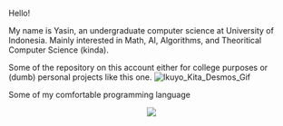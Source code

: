 Hello!

My name is Yasin, an undergraduate computer science at University of Indonesia. Mainly interested in Math, AI, Algorithms, and Theoritical Computer Science (kinda).

Some of the repository on this account either for college purposes or (dumb) personal projects like this one.
![Ikuyo_Kita_Desmos_Gif](public/gif/ikuyo_kita_with_desmos.gif)

Some of my comfortable programming language

<!-- [![My Skills](https://skillicons.dev/icons?i=py,java,matlab,octave&theme=dark&perline=3)](https://skillicons.dev) -->

<p align="center">
  <a href="https://skillicons.dev">
    <img src="https://skillicons.dev/icons?i=py,java,matlab,octave&theme=dark&perline=5" />
  </a>
</p>

<!--[![Top Langs](https://github-readme-stats.vercel.app/api/top-langs/?username=raahyama)](https://github.com/raahyama/github-readme-stats) -->

<!---
RaAhYaMa/RaAhYaMa is a ✨ special ✨ repository because its `README.md` (this file) appears on your GitHub profile.
You can click the Preview link to take a look at your changes.
--->
